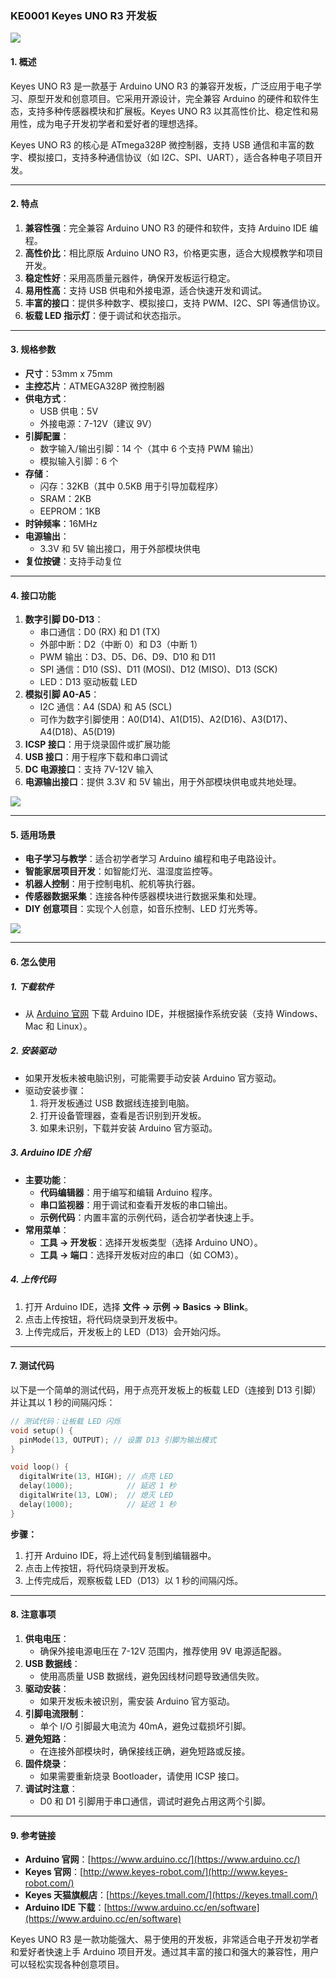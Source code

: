 ### KE0001 Keyes UNO R3 开发板

![](media/image-20250312151858634.png)

#### **1. 概述**
Keyes UNO R3 是一款基于 Arduino UNO R3 的兼容开发板，广泛应用于电子学习、原型开发和创意项目。它采用开源设计，完全兼容 Arduino 的硬件和软件生态，支持多种传感器模块和扩展板。Keyes UNO R3 以其高性价比、稳定性和易用性，成为电子开发初学者和爱好者的理想选择。

Keyes UNO R3 的核心是 ATmega328P 微控制器，支持 USB 通信和丰富的数字、模拟接口，支持多种通信协议（如 I2C、SPI、UART），适合各种电子项目开发。

---

#### **2. 特点**
1. **兼容性强**：完全兼容 Arduino UNO R3 的硬件和软件，支持 Arduino IDE 编程。
2. **高性价比**：相比原版 Arduino UNO R3，价格更实惠，适合大规模教学和项目开发。
3. **稳定性好**：采用高质量元器件，确保开发板运行稳定。
4. **易用性高**：支持 USB 供电和外接电源，适合快速开发和调试。
5. **丰富的接口**：提供多种数字、模拟接口，支持 PWM、I2C、SPI 等通信协议。
6. **板载 LED 指示灯**：便于调试和状态指示。

---

#### **3. 规格参数**
- **尺寸**：53mm x 75mm  
- **主控芯片**：ATMEGA328P 微控制器  
- **供电方式**：
  - USB 供电：5V  
  - 外接电源：7-12V（建议 9V）  
- **引脚配置**：
  - 数字输入/输出引脚：14 个（其中 6 个支持 PWM 输出）  
  - 模拟输入引脚：6 个  
- **存储**：
  - 闪存：32KB（其中 0.5KB 用于引导加载程序）  
  - SRAM：2KB  
  - EEPROM：1KB  
- **时钟频率**：16MHz  
- **电源输出**：
  - 3.3V 和 5V 输出接口，用于外部模块供电  
- **复位按键**：支持手动复位  

---

#### **4. 接口功能**
1. **数字引脚 D0-D13**：
   - 串口通信：D0 (RX) 和 D1 (TX)  
   - 外部中断：D2（中断 0）和 D3（中断 1）  
   - PWM 输出：D3、D5、D6、D9、D10 和 D11  
   - SPI 通信：D10 (SS)、D11 (MOSI)、D12 (MISO)、D13 (SCK)  
   - LED：D13 驱动板载 LED  
2. **模拟引脚 A0-A5**：
   - I2C 通信：A4 (SDA) 和 A5 (SCL)  
   - 可作为数字引脚使用：A0(D14)、A1(D15)、A2(D16)、A3(D17)、A4(D18)、A5(D19)  
3. **ICSP 接口**：用于烧录固件或扩展功能  
4. **USB 接口**：用于程序下载和串口调试  
5. **DC 电源接口**：支持 7V-12V 输入  
6. **电源输出接口**：提供 3.3V 和 5V 输出，用于外部模块供电或共地处理。

![](media/img-20250318150605.jpg)

---

#### **5. 适用场景**
- **电子学习与教学**：适合初学者学习 Arduino 编程和电子电路设计。  
- **智能家居项目开发**：如智能灯光、温湿度监控等。  
- **机器人控制**：用于控制电机、舵机等执行器。  
- **传感器数据采集**：连接各种传感器模块进行数据采集和处理。  
- **DIY 创意项目**：实现个人创意，如音乐控制、LED 灯光秀等。  

![](media/0001.jpg)

---

#### **6. 怎么使用**

##### **1. 下载软件**
- 从 [Arduino 官网](https://www.arduino.cc/) 下载 Arduino IDE，并根据操作系统安装（支持 Windows、Mac 和 Linux）。

##### **2. 安装驱动**
- 如果开发板未被电脑识别，可能需要手动安装 Arduino 官方驱动。
- 驱动安装步骤：
  1. 将开发板通过 USB 数据线连接到电脑。
  2. 打开设备管理器，查看是否识别到开发板。
  3. 如果未识别，下载并安装 Arduino 官方驱动。

##### **3. Arduino IDE 介绍**
- **主要功能**：
  - **代码编辑器**：用于编写和编辑 Arduino 程序。
  - **串口监视器**：用于调试和查看开发板的串口输出。
  - **示例代码**：内置丰富的示例代码，适合初学者快速上手。
- **常用菜单**：
  - **工具 -> 开发板**：选择开发板类型（选择 Arduino UNO）。
  - **工具 -> 端口**：选择开发板对应的串口（如 COM3）。

##### **4. 上传代码**
1. 打开 Arduino IDE，选择 **文件 -> 示例 -> Basics -> Blink**。
2. 点击上传按钮，将代码烧录到开发板中。
3. 上传完成后，开发板上的 LED（D13）会开始闪烁。

---

#### **7. 测试代码**
以下是一个简单的测试代码，用于点亮开发板上的板载 LED（连接到 D13 引脚）并让其以 1 秒的间隔闪烁：

```cpp
// 测试代码：让板载 LED 闪烁
void setup() {
  pinMode(13, OUTPUT); // 设置 D13 引脚为输出模式
}

void loop() {
  digitalWrite(13, HIGH); // 点亮 LED
  delay(1000);            // 延迟 1 秒
  digitalWrite(13, LOW);  // 熄灭 LED
  delay(1000);            // 延迟 1 秒
}
```

**步骤：**
1. 打开 Arduino IDE，将上述代码复制到编辑器中。
2. 点击上传按钮，将代码烧录到开发板。
3. 上传完成后，观察板载 LED（D13）以 1 秒的间隔闪烁。

---

#### **8. 注意事项**
1. **供电电压**：
   - 确保外接电源电压在 7-12V 范围内，推荐使用 9V 电源适配器。
2. **USB 数据线**：
   - 使用高质量 USB 数据线，避免因线材问题导致通信失败。
3. **驱动安装**：
   - 如果开发板未被识别，需安装 Arduino 官方驱动。
4. **引脚电流限制**：
   - 单个 I/O 引脚最大电流为 40mA，避免过载损坏引脚。
5. **避免短路**：
   - 在连接外部模块时，确保接线正确，避免短路或反接。
6. **固件烧录**：
   - 如果需要重新烧录 Bootloader，请使用 ICSP 接口。
7. **调试时注意**：
   - D0 和 D1 引脚用于串口通信，调试时避免占用这两个引脚。

---
#### **9. 参考链接**
- **Arduino 官网**：[https://www.arduino.cc/](https://www.arduino.cc/)  
- **Keyes 官网**：[http://www.keyes-robot.com/](http://www.keyes-robot.com/)  
- **Keyes 天猫旗舰店**：[https://keyes.tmall.com/](https://keyes.tmall.com/)  
- **Arduino IDE 下载**：[https://www.arduino.cc/en/software](https://www.arduino.cc/en/software)   

Keyes UNO R3 是一款功能强大、易于使用的开发板，非常适合电子开发初学者和爱好者快速上手 Arduino 项目开发。通过其丰富的接口和强大的兼容性，用户可以轻松实现各种创意项目。
